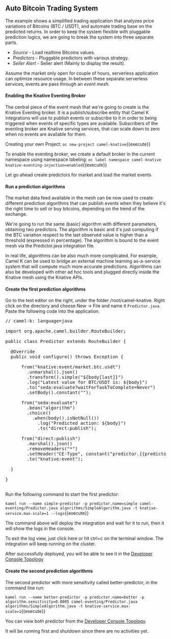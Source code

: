 ## Auto Bitcoin Trading System

The example shows a simplified trading application that analyzes price variations of Bitcoins (BTC / USDT), and automate trading base on the predicted returns. In order to keep the system flexible with pluggable prediction logics, we are going to break the system into three separate parts.
- *Source* - Load realtime Bitcoins values.
- *Predictors* - Pluggable predictors with various strategy.  
- *Seller Alert* - Seller alert (Mainly to display the result).

Assume the market only open for couple of hours, serverless application can optimize resource usage.
In between these separate serverless services, events are pass through an *event mesh*.

#### Enabling the Knative Eventing Broker

The central piece of the event mesh that we're going to create is the Knative Eventing broker. It is a publish/subscribe entity that Camel K integrations will use to publish events or subscribe to it in order to being triggered when events of specific types are available. Subscribers of the eventing broker are Knative serving services, that can scale down to zero when no events are available for them.

Creating your own Project:
``oc new-project camel-knative``{{execute}}


To enable the eventing broker, we create a default broker in the current namespace using namespace labeling:
``oc label namespace camel-knative knative-eventing-injection=enabled``{{execute}}

Let go ahead create predictors for market and load the market events

#### Run a prediction algorithms

The market data feed available in the mesh can be now used to create different prediction algorithms that can publish events when they believe it's the right time to sell or buy bitcoins, depending on the trend of the exchange.

We're going to run the same (basic) algorithm with different parameters, obtaining two predictors. The algorithm is basic and it's just computing if the BTC variation respect to the last observed value is higher than a threshold (expressed in percentage). The algorithm is bound to the event mesh via the Predictor.java integration file.

In real life, algorithms can be also much more complicated. For example, Camel K can be used to bridge an external machine learning as-a-service system that will compute much more accurate predictions. Algorithms can also be developed with other ad hoc tools and plugged directly inside the Knative mesh using the Knative APIs.


#### Create the first prediction algorithms

Go to the text editor on the right, under the folder /root/camel-knative. Right click on the directory and choose New -> File and name it `Predictor.java`.
Paste the following code into the application.

<pre class="file" data-filename="Predictor.java" data-target="replace">
// camel-k: language=java

import org.apache.camel.builder.RouteBuilder;

public class Predictor extends RouteBuilder {

  @Override
  public void configure() throws Exception {

      from("knative:event/market.btc.usdt")
        .unmarshal().json()
        .transform().simple("${body[last]}")
        .log("Latest value for BTC/USDT is: ${body}")
        .to("seda:evaluate?waitForTaskToComplete=Never")
        .setBody().constant("");

      from("seda:evaluate")
        .bean("algorithm")
        .choice()
          .when(body().isNotNull())
            .log("Predicted action: ${body}")
            .to("direct:publish");

      from("direct:publish")
        .marshal().json()
        .removeHeaders("*")
        .setHeader("CE-Type", constant("predictor.{{predictor.name}}"))
        .to("knative:event");

  }

}

</pre>

Run the following command to start the first predictor:

``kamel run --name simple-predictor -p predictor.name=simple camel-eventing/Predictor.java algorithms/SimpleAlgorithm.java -t knative-service.max-scale=1 --logs``{{execute}}

The command above will deploy the integration and wait for it to run, then it will show the logs in the console.

To exit the log view, just click here or hit ctrl+c on the terminal window. The integration will keep running on the cluster.

After successfully deployed, you will be able to see it in the
[Developer Console Topology](https://console-openshift-console-[[HOST_SUBDOMAIN]]-443-[[KATACODA_HOST]].environments.katacoda.com/topology/ns/camel-knative/graph)

#### Create the second prediction algorithms

The second predictor with more sensitivity called better-predictor, in the command line run:

``kamel run --name better-predictor -p predictor.name=better -p algorithm.sensitivity=0.0005 camel-eventing/Predictor.java algorithms/SimpleAlgorithm.java -t knative-service.max-scale=1``{{execute}}

You can view both predictor from the [Developer Console Topology](https://console-openshift-console-[[HOST_SUBDOMAIN]]-443-[[KATACODA_HOST]].environments.katacoda.com/topology/ns/camel-knative/graph).

It will be running first and shutdown since there are no activities yet.

